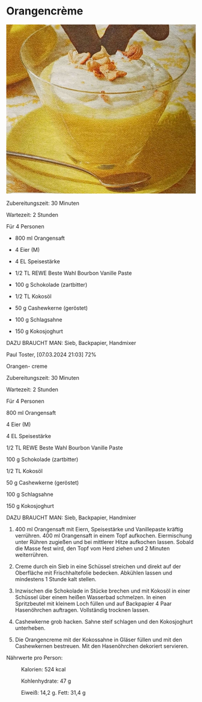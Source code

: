 # Orangencrème

![](../_bilder/Orangencreme.jpg)

Zubereitungszeit: 30 Minuten

Wartezeit: 2 Stunden

Für 4 Personen

- 800 ml Orangensaft

- 4 Eier (M)

- 4 EL Speisestärke

- 1/2 TL REWE Beste Wahl Bourbon Vanille Paste

- 100 g Schokolade (zartbitter)

- 1/2 TL Kokosöl

- 50 g Cashewkerne (geröstet)

- 100 g Schlagsahne

- 150 g Kokosjoghurt

DAZU BRAUCHT MAN: Sieb, Backpapier, Handmixer

Paul Toster, [07.03.2024 21:03]
72%

Orangen- creme

Zubereitungszeit: 30 Minuten

Wartezeit: 2 Stunden

Für 4 Personen

800 ml Orangensaft

4 Eier (M)

4 EL Speisestärke

1/2 TL REWE Beste Wahl Bourbon Vanille Paste

100 g Schokolade (zartbitter)

1/2 TL Kokosöl

50 g Cashewkerne (geröstet)

100 g Schlagsahne

150 g Kokosjoghurt

DAZU BRAUCHT MAN: Sieb, Backpapier, Handmixer

1. 400 ml Orangensaft mit Eiern, Speisestärke und Vanillepaste kräftig verrühren. 400 ml Orangensaft in einem Topf aufkochen. Eiermischung unter Rühren zugießen und bei mittlerer Hitze aufkochen lassen. Sobald die Masse fest wird, den Topf vom Herd ziehen und 2 Minuten weiterrühren.

2. Creme durch ein Sieb in eine Schüssel streichen und direkt auf der Oberfläche mit Frischhaltefolie bedecken. Abkühlen lassen und mindestens 1 Stunde kalt stellen.

3. Inzwischen die Schokolade in Stücke brechen und mit Kokosöl in einer Schüssel über einem heißen Wasserbad schmelzen. In einen Spritzbeutel mit kleinem Loch füllen und auf Backpapier 4 Paar Hasenöhrchen auftragen. Vollständig trocknen lassen.

4. Cashewkerne grob hacken. Sahne steif schlagen und den Kokosjoghurt unterheben.

5. Die Orangencreme mit der Kokossahne in Gläser füllen und mit den Cashewkernen bestreuen. Mit den Hasenöhrchen dekoriert servieren.

Nährwerte pro Person:

          Kalorien: 524 kcal

          Kohlenhydrate: 47 g

          Eiweiß: 14,2 g. Fett: 31,4 g
